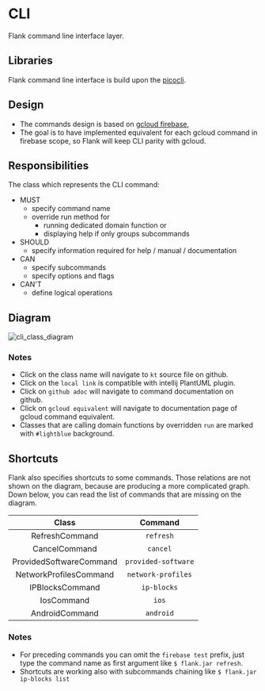 # CLI

Flank command line interface layer.

## Libraries

Flank command line interface is build upon the [picocli](https://picocli.info/).

## Design

* The commands design is based on [gcloud firebase](https://cloud.google.com/sdk/gcloud/reference/alpha/firebase),
* The goal is to have implemented equivalent for each gcloud command in firebase scope, so Flank will keep CLI parity with gcloud.

## Responsibilities

The class which represents the CLI command:

* MUST
    * specify command name
    * override run method for
        * running dedicated domain function or
        * displaying help if only groups subcommands
* SHOULD
    * specify information required for help / manual / documentation
* CAN
    * specify subcommands
    * specify options and flags
* CAN'T
    * define logical operations

## Diagram

![cli_class_diagram](http://www.plantuml.com/plantuml/proxy?cache=no&fmt=svg&src=https://raw.githubusercontent.com/Flank/flank/master/docs/hld/presentation/cli/cli-class-diagram.puml)

### Notes

* Click on the class name will navigate to `kt` source file on github.
* Click on the `local link` is compatible with intellij PlantUML plugin.
* Click on `github adoc` will navigate to command documentation on github.
* Click on `gcloud equivalent` will navigate to documentation page of gcloud command equivalent.
* Classes that are calling domain functions by overridden `run` are marked with `#lightblue` background.

## Shortcuts

Flank also specifies shortcuts to some commands. Those relations are not shown on the diagram, because are producing a
more complicated graph. Down below, you can read the list of commands that are missing on the diagram.

| Class | Command |
|:-------:|:-------:| 
| RefreshCommand | `refresh`|
| CancelCommand | `cancel`|
| ProvidedSoftwareCommand | `provided-software`|
| NetworkProfilesCommand | `network-profiles`|
| IPBlocksCommand | `ip-blocks`|
| IosCommand | `ios`|
| AndroidCommand | `android`| 

### Notes

* For preceding commands you can omit the `firebase test` prefix, just type the command name as first argument
  like `$ flank.jar refresh`.
* Shortcuts are working also with subcommands chaining like `$ flank.jar ip-blocks list`
